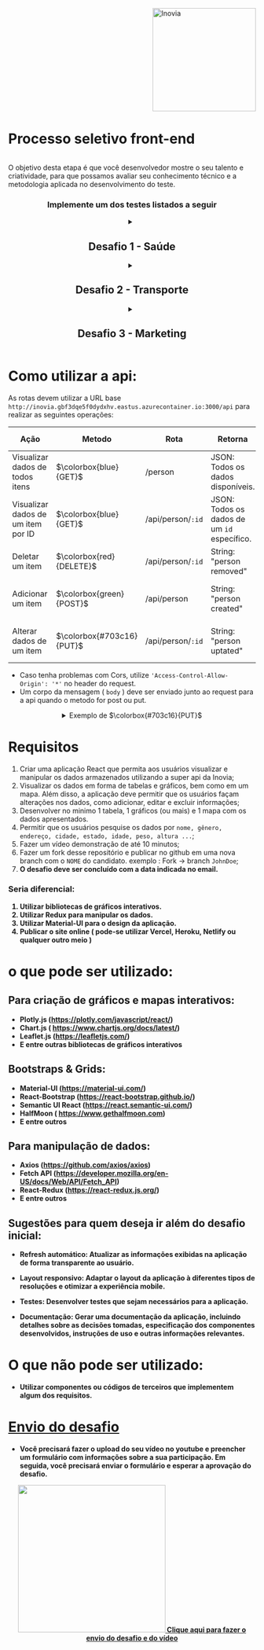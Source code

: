 
<a href="https://www.linkedin.com/company/inoviacorp/"  rel="noopener noreferrer" target="_blank"> 
<img align="right" src="https://user-images.githubusercontent.com/58194653/221175217-9a4bc218-9fbd-4316-8883-f31dfff72905.png" alt="Inovia" width="210px"/>
</a>
<h1 style="display: inline-block;">Processo seletivo front-end </h1>

O objetivo desta etapa é que você desenvolvedor mostre o seu talento e criatividade, para que possamos avaliar seu conhecimento técnico  e a metodologia aplicada no desenvolvimento do teste. 
<h3 align="center"> Implemente um dos testes listados a seguir </h3>
<details>
<summary align="center"><h2> Desafio 1 - Saúde  </h2> </summary> 


 Um grupo de cientistas decidiu criar um sistema que permitisse aos usuários acessar informações sobre a saúde de pessoas em todo o Brasil. Eles criaram um banco de dados que armazenava informações como `nome, gênero, endereço, cidade, estado, idade, tipo sanguíneo, peso, altura, latitude e longitude`.

- O desafio é criar uma aplicação React que permita aos usuários visualizar e manipular esses dados. A aplicação deve permitir que os usuários pesquisem por nome, gênero, endereço, cidade, estado, idade, tipo sanguíneo, peso, altura, latitude e longitude. Os usuários também devem ser capazes de visualizar os dados em forma de tabelas e gráficos, bem como em um mapa. Além disso, a aplicação deve permitir que os usuários façam alterações nos dados, como adicionar, editar e excluir informações.

- A tabela deve conter além dos dados apresentados, o cálculo do índice de massa coporal (IMC) de cada usuário ` dividindo o peso (em kg) pela altura ao quadrado (em metros) `.
</details>

<details>
<summary align="center"><h2>Desafio 2 - Transporte </h2></summary>

 Uma transportadora decidiu criar um sistema que permitisse aos usuários acessar informações sobre os motoristas em todo o Brasil. Eles criaram um banco de dados que armazenava informações como `nome, gênero, endereço, cidade, estado, idade, veículo, ocupação, latitude e longitude`.

- O desafio é criar uma aplicação React que permita aos usuários visualizar e manipular esses dados. A aplicação deve permitir que os usuários pesquisem por nome, gênero, endereço, cidade, estado, idade, veículo, ocupação, latitude e longitude. Os usuários também devem ser capazes de visualizar os dados em forma de tabelas e gráficos, bem como em um mapa. Além disso, a aplicação deve permitir que os usuários façam alterações nos dados, como adicionar, editar e excluir informações.

- Visando ajudar as transportadoras a escolher em qual região atuar, a tela principal deve exibir um mapa mostrando os veículos predominante por região.
</details>


<details>
<summary align="center"><h2 align="center">Desafio 3 - Marketing </h2></summary>

 Uma empresa de marketing decidiu criar um sistema que permitisse aos profissionais acessar informações sobre os acessos de usuários em todo o Brasil. Eles criaram um banco de dados que armazenava informações como `nome, gênero, endereço, cidade, estado, idade, domínio, latitude e longitude e useragent browser`.

- O desafio é criar uma aplicação React que permita aos usuários visualizar e manipular esses dados. A aplicação deve permitir que os usuários pesquisem por nome, gênero, endereço, cidade, estado, idade, domínio, latitude e longitude e useragent browser. Os usuários também devem ser capazes de visualizar os dados em forma de tabelas e gráficos, bem como em um mapa. Além disso, a aplicação deve permitir que os usuários façam alterações nos dados, como adicionar, editar e excluir informações.

- Afim de ajudar os profissionais a direcionar o marketing por números de acessos, o site deve também conter um gráfico com os principais dispositivos utilizados, a idade e o gênero predominante por cada dispositivo.
</details>

# Como utilizar a api: 
As rotas devem utilizar a URL base `http://inovia.gbf3dqe5f0dydxhv.eastus.azurecontainer.io:3000/api` para realizar as seguintes operações: 

Ação  |  Metodo | Rota | Retorna | Body (JSON)
------------- | ------------- | ------------- | ------------- | -------------
Visualizar dados de todos itens | $\colorbox{blue}{GET}$ | /person | JSON: Todos os dados disponíveis. | Não é necessário
Visualizar dados de um item por ID |  $\colorbox{blue}{GET}$ | /api/person/`:id` | JSON: Todos os dados de um `id` específico. | Não é necessário
Deletar um item |  $\colorbox{red}{DELETE}$ | /api/person/`:id` | String: "person removed" | Não é necessário
Adicionar um item |  $\colorbox{green}{POST}$ | /api/person | String: "person created" | <details> <summary> Dados a serem adicionados em JSON </summary> {`gender`:String,`nameSet`:String,`title`:String,`givenName`:String,`middleInitial`:String,`surname`:String,`streetAddress`:String,`city`:String,`state`:String,`stateFull`:String,`username`:String,`birthday`:String,`browserUserAgent`:String,`kilograms`:String,`centimeters`:String,`latitude`:String,`longitude`:String,`bloodType`:String,`vehicle`:String,`domain`:String,`occupation`:String} </details>
Alterar dados de um item | $\colorbox{#703c16}{PUT}$ | /api/person/`:id` | String: "person uptated" |  <details> <summary>Dados a serem alterados em JSON: </summary> {`gender`:String,`nameSet`:String,`title`:String,`givenName`:String,`middleInitial`:String,`surname`:String,`streetAddress`:String,`city`:String,`state`:String,`stateFull`:String,`username`:String,`birthday`:String,`browserUserAgent`:String,`kilograms`:String,`centimeters`:String,`latitude`:String,`longitude`:String,`bloodType`:String,`vehicle`:String,`domain`:String,`occupation`:String} </details>

- Caso tenha problemas com Cors, utilize `'Access-Control-Allow-Origin': '*'` no header do request.
- Um corpo da mensagem ( `body` ) deve ser enviado junto ao request para a api quando o metodo for post ou put. 
 <details> <summary align="center">Exemplo de  $\colorbox{#703c16}{PUT}$  </summary>
 
```
...
Url: `http://inovia.gbf3dqe5f0dydxhv.eastus.azurecontainer.io:3000/api/1101`,
Method : `PUT`,
// Todos os dados do body são opcionais, envia apenas o que deseja alterar
body: {
"streetAddress":"Rua Inovia 123",
"city":"Campinas",
"state":"SP",
"stateFull":"São Paulo",
"kilograms":"89.6",
}
...
```
</details>

# Requisitos

1. Criar uma aplicação React que permita aos usuários visualizar e manipular os dados armazenados utilizando a super api da Inovia;
2. Visualizar os dados em forma de tabelas e gráficos, bem como em um mapa. Além disso, a aplicação deve permitir que os usuários façam alterações nos dados, como adicionar, editar e excluir informações;
3. Desenvolver no minimo 1 tabela, 1 gráficos (ou mais) e 1 mapa com os dados apresentados.
4. Permitir que os usuários pesquise os dados por `nome, gênero, endereço, cidade, estado, idade, peso, altura ...`;
5. Fazer um vídeo demonstração de até 10 minutos;
6. Fazer um fork desse repositório e publicar no github em uma nova branch com o `NOME` do candidato. exemplo : Fork -> branch `JohnDoe`;
7. <b> O desafio deve ser concluído com a data indicada no email. <b>

### Seria diferencial:

1. Utilizar bibliotecas de gráficos interativos.
2. Utilizar Redux para manipular os dados.
3. Utilizar Material-UI para o design da aplicação.
4. Publicar o site online ( pode-se utilizar Vercel, Heroku, Netlify ou qualquer outro meio ) 

# o que pode ser utilizado:

## Para criação de gráficos e mapas interativos: 

 - Plotly.js (https://plotly.com/javascript/react/)
 - Chart.js  ( https://www.chartjs.org/docs/latest/) 
 - Leaflet.js (https://leafletjs.com/) 
 - E entre outras bibliotecas de gráficos **interativos**

## Bootstraps & Grids: 
 -  Material-UI (https://material-ui.com/)
 -  React-Bootstrap (https://react-bootstrap.github.io/) 
 -  Semantic UI React (https://react.semantic-ui.com/) 
 -  HalfMoon ( https://www.gethalfmoon.com)
 -  E entre outros 

## Para manipulação de dados: 
 -  Axios (https://github.com/axios/axios) 
 -  Fetch API (https://developer.mozilla.org/en-US/docs/Web/API/Fetch_API) 
 -  React-Redux (https://react-redux.js.org/)
 -  E entre outros

## Sugestões para quem deseja ir além do desafio inicial:

- Refresh automático: Atualizar as informações exibidas na aplicação de forma transparente ao usuário.

- Layout responsivo: Adaptar o layout da aplicação à diferentes tipos de resoluções e otimizar a experiência mobile.

- Testes: Desenvolver testes que sejam necessários para a aplicação.

- Documentação: Gerar uma documentação da aplicação, incluindo detalhes sobre as decisões tomadas, especificação dos componentes desenvolvidos, instruções de uso e outras informações relevantes.

# O que não pode ser utilizado:
 - Utilizar componentes ou códigos de terceiros que implementem algum dos requisitos.

<h1>
<a href="https://forms.gle/HfmaPXoGamikub3y7" target="_blank"> 
Envio do desafio
</a>
</h1>


-  Você precisará fazer o upload do seu vídeo no youtube e preencher um formulário com informações sobre a sua participação. Em seguida, você precisará enviar o formulário e esperar a aprovação do desafio.
<p align="center"  >
<a href="https://forms.gle/HfmaPXoGamikub3y7" rel="noopener noreferrer" target="_blank"> 

<img src="https://user-images.githubusercontent.com/58194653/221183738-639cfbbf-d654-4213-af7a-9b6fb99b6ea5.gif" alt="" width="300px"/>
Clique aqui para fazer o envio do desafio e do vídeo

</a>
</p>
